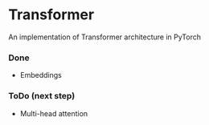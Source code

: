 # Transformer
An implementation of Transformer architecture in PyTorch

### Done
- Embeddings

### ToDo (next step)
- Multi-head attention
